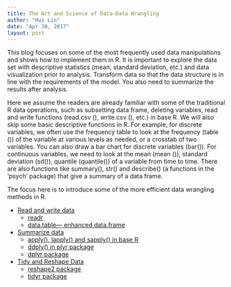 ```yaml
---
title: The Art and Science of Data—Data Wrangling
author: "Hui Lin"
date: "Apr 30, 2017"
layout: post
---
```


This blog focuses on some of the most frequently used data manipulations and shows how to implement them in R. It is important to explore the data set with descriptive statistics (mean, standard deviation, etc.) and data visualization prior to analysis. Transform data so that the data structure is in line with the requirements of the model. You also need to summarize the results after analysis.

Here we assume the readers are already familiar with some of the traditional R data operations, such as subsetting data frame, deleting variables, read and write functions (read.csv (), write.csv (), etc.) in base R. We will also skip some basic descriptive functions in R. For example, for discrete variables, we often use the frequency table to look at the frequency (table ()) of the variable at various levels as needed, or a crosstab of two variables. You can also draw a bar chart for discrete variables (bar()). For continuous variables, we need to look at the mean (mean ()), standard deviation (sd()), quantile (quantile()) of a variable from time to time. There are also functions like summary(), str() and describe() (a functions in the ‘psych’ package) that give a summary of a data frame.

The focus here is to introduce some of the more efficient data wrangling methods in R.

- [Read and write data](http://scientistcafe.com/post/DataWrangling.html#11_read_and_write_data)
    - [readr](http://scientistcafe.com/post/DataWrangling.html#111_readr)
    - [data.table— enhanced data.frame](http://scientistcafe.com/post/DataWrangling.html#112_datatable—_enhanced_dataframe)
- [Summarize data](http://scientistcafe.com/post/DataWrangling.html#12_summarize_data)
    - [apply(), lapply() and sapply() in base R](http://scientistcafe.com/post/DataWrangling.html#12_summarize_data)
    - [ddply() in plyr package](http://scientistcafe.com/post/DataWrangling.html#12_summarize_data)
    - [dplyr package](http://scientistcafe.com/post/DataWrangling.html#12_summarize_data)
- [Tidy and Reshape Data](http://scientistcafe.com/post/DataWrangling.html#13_tidy_and_reshape_data)
    - [reshape2 package](http://scientistcafe.com/post/DataWrangling.html#13_tidy_and_reshape_data)
    - [tidyr package](http://scientistcafe.com/post/DataWrangling.html#13_tidy_and_reshape_data)